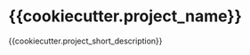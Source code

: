 {{cookiecutter.project_name}}
==============================

{{cookiecutter.project_short_description}}

